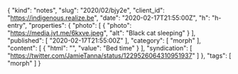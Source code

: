 {
  "kind": "notes",
  "slug": "2020/02/bjy2e",
  "client_id": "https://indigenous.realize.be",
  "date": "2020-02-17T21:55:00Z",
  "h": "h-entry",
  "properties": {
    "photo": [
      {
        "photo": "https://media.jvt.me/6kxve.jpeg",
        "alt": "Black cat sleeping"
      }
    ],
    "published": [
      "2020-02-17T21:55:00Z"
    ],
    "category": [
      "morph"
    ],
    "content": [
      {
        "html": "",
        "value": "Bed time"
      }
    ],
    "syndication": [
      "https://twitter.com/JamieTanna/status/1229526064310951937"
    ]
  },
  "tags": [
    "morph"
  ]
}
